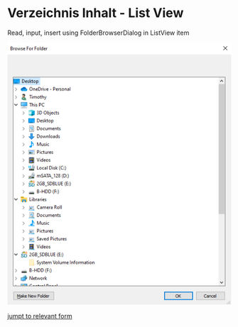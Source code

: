 # Verzeichnis Inhalt - List View
Read, input, insert using FolderBrowserDialog in ListView item  

![Result screenshot](Screenshot%202021-12-20%20034827.png)

[jumpt to relevant form](https://github.com/Computational-Design-Consulting/CSharp-Collection/blob/mainCDC/Solving%20Tasks/VzInhaltListView/AufgabenW5D5_VzInhaltListView/Form1.cs)